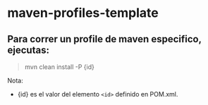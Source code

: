 # maven-profiles-template

## Para correr un profile de maven especifico, ejecutas:

> mvn clean install -P {id}

Nota:
* {id} es el valor del elemento `<id>` definido en POM.xml.
